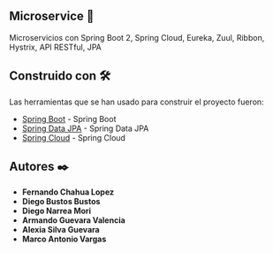## Microservice 🚀

Microservicios con Spring Boot 2, Spring Cloud, Eureka, Zuul, Ribbon, Hystrix, API RESTful, JPA

## Construido con 🛠️

Las herramientas que se han usado para construir el proyecto fueron:

* [Spring Boot]() - Spring Boot
* [Spring Data JPA]() - Spring Data JPA
* [Spring Cloud]() - Spring Cloud


## Autores ✒️

* **Fernando Chahua Lopez**
* **Diego Bustos Bustos**
* **Diego Narrea Mori**
* **Armando Guevara Valencia**
* **Alexia Silva Guevara**
* **Marco Antonio Vargas**